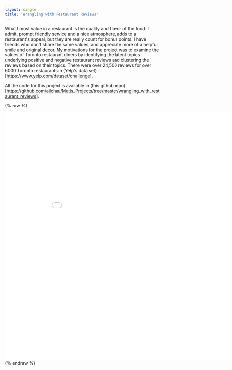 ```yaml
---
layout: single
title: 'Wrangling with Restaurant Reviews'
---
```


What I most value in a restaurant is the quality and flavor of the food. I admit, prompt friendly service and a nice atmosphere, adds to a restaurant's appeal, but they are really count for bonus points. I have friends who don't share the same values, and appreciate more of a helpful smile and original decor. My motivations for the project was to examine the values of Toronto restaurant diners by identifying the latent topics underlying positive and negative restaurant reviews and clustering the reviews based on their topics. There were over 24,500 reviews for over 6000 Toronto restaurants in (Yelp's data set)[https://www.yelp.com/dataset/challenge].

All the code for this project is available in (this github repo)[https://github.com/ailchau/Metis_Projects/tree/master/wrangling_with_restaurant_reviews].

{% raw %}
<iframe width="900" height="800" frameborder="0" scrolling="no" src="//plot.ly/~supercalifragilists/8.embed"></iframe>
{% endraw %}
